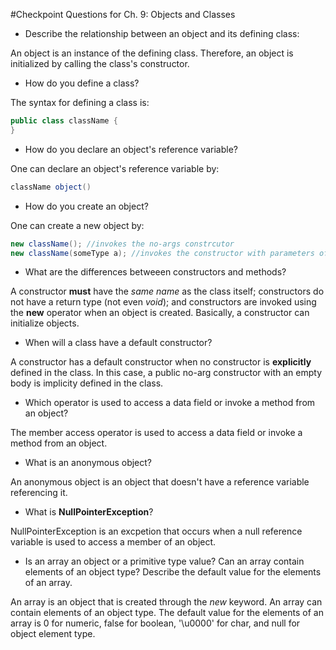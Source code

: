 #Checkpoint Questions for Ch. 9: Objects and Classes 

- Describe the relationship between an object and its defining class: 

An object is an instance of the defining class. Therefore, an object is initialized by calling the class's constructor. 

- How do you define a class? 

The syntax for defining a class is: 
```java
public class className {
}
```

- How do you declare an object's reference variable? 

One can declare an object's reference variable by: 
```java
className object()
``` 

- How do you create an object? 

One can create a new object by: 
```java
new className(); //invokes the no-args constrcutor 
new className(someType a); //invokes the constructor with parameters of someType. 
``` 

- What are the differences betweeen constructors and methods?

A constructor **must** have the *same name* as the class itself; constructors do not have a return type (not even *void*); and constructors are invoked using the **new** operator when an object is created. Basically, a constructor can initialize objects. 

- When will a class have a default constructor? 

A constructor has a default constructor when no constructor is **explicitly** defined in the class. In this case, a public no-arg constructor with an empty body is implicity defined in the class. 

- Which operator is used to access a data field or invoke a method from an object? 

The member access operator is used to access a data field or invoke a method from an object.

- What is an anonymous object? 

An anonymous object is an object that doesn't have a reference variable referencing it. 

- What is **NullPointerException**? 

NullPointerException is an excpetion that occurs when a null reference variable is used to access a member of an object. 

- Is an array an object or a primitive type value? Can an array contain elements of an object type? Describe the default value for the elements of an array.

An array is an object that is created through the *new* keyword. An array can contain elements of an object type. The default value for the elements of an array is 0 for numeric, false for boolean, '\u0000' for char, and null for object element type.

